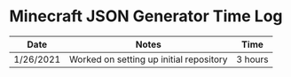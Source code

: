 # Minecraft JSON Generator Time Log  

| Date | Notes | Time |
| --- | --- | --- |
| 1/26/2021 | Worked on setting up initial repository | 3 hours |